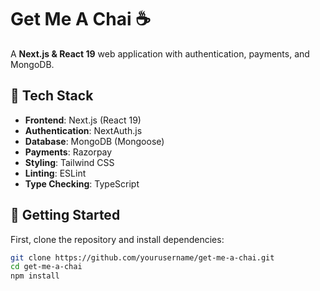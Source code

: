 # Get Me A Chai ☕
A **Next.js & React 19** web application with authentication, payments, and MongoDB.

## 🔹 Tech Stack
- **Frontend**: Next.js (React 19)
- **Authentication**: NextAuth.js
- **Database**: MongoDB (Mongoose)
- **Payments**: Razorpay
- **Styling**: Tailwind CSS
- **Linting**: ESLint
- **Type Checking**: TypeScript

## 🚀 Getting Started
First, clone the repository and install dependencies:

```bash
git clone https://github.com/yourusername/get-me-a-chai.git
cd get-me-a-chai
npm install
